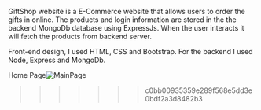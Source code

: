 GiftShop website is a E-Commerce website that allows users to order the gifts in online. The products and login information are stored in the the backend MongoDb database using ExpressJs. When the user interacts it will fetch the products from backend server.

Front-end design, I used HTML, CSS and Bootstrap. For the backend I used Node, Express and MongoDb.


Home Page![MainPage](https://user-images.githubusercontent.com/99300210/166339325-f0b7b12c-fb22-49e6-9753-2e3f58f0c1c2.png)
>>>>>>> c0bb00935359e289f568e5dd3e0bdf2a3d8482b3
